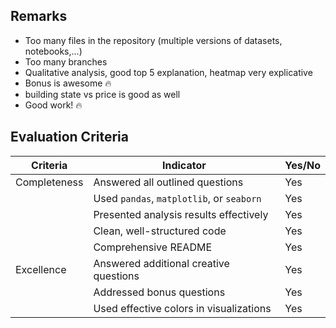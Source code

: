 
## Remarks
- Too many files in the repository (multiple versions of datasets, notebooks,...)
- Too many branches
- Qualitative analysis, good top 5 explanation, heatmap very explicative
- Bonus is awesome :fire:
- building state vs price is good as well
- Good work! :fire:


## Evaluation Criteria

| Criteria       | Indicator                                   | Yes/No |
| -------------- | ------------------------------------------ | ------ |
| Completeness   | Answered all outlined questions             |    Yes    |
|                | Used `pandas`, `matplotlib`, or `seaborn`   |    Yes    |
|                | Presented analysis results effectively      |     Yes   |
|                | Clean, well-structured code                 |    Yes    |
|                | Comprehensive README                        |     Yes   |
| Excellence     | Answered additional creative questions      |   Yes    |
|                | Addressed bonus questions                   |   Yes     |
|                | Used effective colors in visualizations     |   Yes     |
